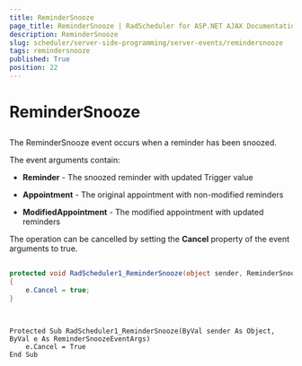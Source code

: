 ```yaml
---
title: ReminderSnooze
page_title: ReminderSnooze | RadScheduler for ASP.NET AJAX Documentation
description: ReminderSnooze
slug: scheduler/server-side-programming/server-events/remindersnooze
tags: remindersnooze
published: True
position: 22
---
```


# ReminderSnooze



## 

The ReminderSnooze event occurs when a reminder has been snoozed.

The event arguments contain:

* **Reminder** - The snoozed reminder with updated Trigger value

* **Appointment** - The original appointment with non-modified reminders

* **ModifiedAppointment** - The modified appointment with updated reminders

The operation can be cancelled by setting the **Cancel** property of the event arguments to true.





````C#
	
protected void RadScheduler1_ReminderSnooze(object sender, ReminderSnoozeEventArgs e) 
{ 
	e.Cancel = true; 
}
	
````
````VB
	
Protected Sub RadScheduler1_ReminderSnooze(ByVal sender As Object, ByVal e As ReminderSnoozeEventArgs)
	e.Cancel = True
End Sub
	
````

